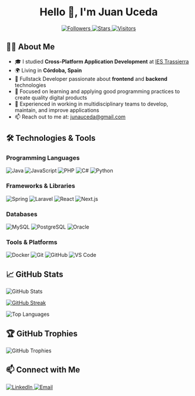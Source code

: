<h1 align="center">Hello 👋, I'm Juan Uceda</h1>

<p align="center">
  <a href="https://github.com/juceluq">
    <img src="https://img.shields.io/github/followers/juceluq?label=Followers&style=social" alt="Followers">
  </a>
  <a href="https://github.com/juceluq">
    <img src="https://img.shields.io/github/stars/juceluq?label=Stars&style=social" alt="Stars">
  </a>
  <a href="https://visitor-badge.laobi.icu/badge?page_id=juceluq.juceluq">
    <img src="https://visitor-badge.laobi.icu/badge?page_id=juceluq.juceluq" alt="Visitors">
  </a>
</p>

## 🧑‍💻 About Me
- 🎓 I studied **Cross-Platform Application Development** at [IES Trassierra](https://www.iestrassierra.com)
- 🌍 Living in **Córdoba, Spain**
- 💼 Fullstack Developer passionate about **frontend** and **backend** technologies
- 🚀 Focused on learning and applying good programming practices to create quality digital products
- 💬 Experienced in working in multidisciplinary teams to develop, maintain, and improve applications
- 📫 Reach out to me at: [junauceda@gmail.com](mailto:junauceda@gmail.com)

## 🛠️ Technologies & Tools

### **Programming Languages**
<p>
  <img src="https://img.shields.io/badge/Java-ED8B00?style=for-the-badge&logo=java&logoColor=white" alt="Java"> 
  <img src="https://img.shields.io/badge/JavaScript-F7DF1E?style=for-the-badge&logo=javascript&logoColor=black" alt="JavaScript"> 
  <img src="https://img.shields.io/badge/PHP-777BB4?style=for-the-badge&logo=php&logoColor=white" alt="PHP"> 
  <img src="https://img.shields.io/badge/C%23-239120?style=for-the-badge&logo=c-sharp&logoColor=white" alt="C#"> 
  <img src="https://img.shields.io/badge/Python-3776AB?style=for-the-badge&logo=python&logoColor=white" alt="Python">
</p>

### **Frameworks & Libraries**
<p>
  <img src="https://img.shields.io/badge/Spring-6DB33F?style=for-the-badge&logo=spring&logoColor=white" alt="Spring"> 
  <img src="https://img.shields.io/badge/Laravel-FF2D20?style=for-the-badge&logo=laravel&logoColor=white" alt="Laravel"> 
  <img src="https://img.shields.io/badge/React-61DAFB?style=for-the-badge&logo=react&logoColor=black" alt="React"> 
  <img src="https://img.shields.io/badge/Next.js-000000?style=for-the-badge&logo=next.js&logoColor=white" alt="Next.js"> 
</p>

### **Databases**
<p> 
  <img src="https://img.shields.io/badge/MySQL-4479A1?style=for-the-badge&logo=mysql&logoColor=white" alt="MySQL"> 
  <img src="https://img.shields.io/badge/PostgreSQL-4169E1?style=for-the-badge&logo=postgresql&logoColor=white" alt="PostgreSQL"> 
  <img src="https://img.shields.io/badge/Oracle-F80000?style=for-the-badge&logo=oracle&logoColor=white" alt="Oracle">
</p>

### **Tools & Platforms**
<p> 
  <img src="https://img.shields.io/badge/Docker-2496ED?style=for-the-badge&logo=docker&logoColor=white" alt="Docker">
  <img src="https://img.shields.io/badge/Git-F05032?style=for-the-badge&logo=git&logoColor=white" alt="Git"> 
  <img src="https://img.shields.io/badge/GitHub-181717?style=for-the-badge&logo=github&logoColor=white" alt="GitHub"> 
  <img src="https://img.shields.io/badge/Visual_Studio_Code-007ACC?style=for-the-badge&logo=visual-studio-code&logoColor=white" alt="VS Code"> 
</p>

## 📈 GitHub Stats
<p> 
  <img src="https://github-readme-stats.vercel.app/api?username=juceluq&show_icons=true&theme=algolia" alt="GitHub Stats">
</p>

[![GitHub Streak](https://nirzak-streak-stats.vercel.app?user=juceluq&theme=algolia&border_radius=3&locale=en&mode=weekly)](https://git.io/streak-stats)

<p> 
  <img src="https://github-readme-stats.vercel.app/api/top-langs/?username=juceluq&layout=compact&theme=algolia" alt="Top Languages">
</p>

## 🏆 GitHub Trophies
<p> 
  <img src="https://github-profile-trophy.vercel.app/?username=juceluq&theme=algolia" alt="GitHub Trophies">
</p>

## 📫 Connect with Me
<p> 
  <a href="https://www.linkedin.com/in/juan-antonio-uceda-luque/"> 
    <img src="https://img.shields.io/badge/LinkedIn-0077B5?style=for-the-badge&logo=linkedin&logoColor=white" alt="LinkedIn"> 
  </a> 
  <a href="mailto:junauceda@gmail.com"> 
    <img src="https://img.shields.io/badge/Email-D14836?style=for-the-badge&logo=gmail&logoColor=white" alt="Email"> 
  </a> 
</p>
